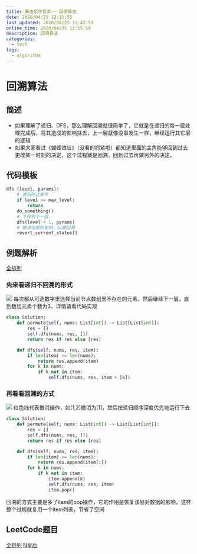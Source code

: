 ```yaml
---
title: 算法现学现卖—— 回溯算法
date: 2020/04/25 12:15:55
last_updated: 2020/04/25 11:42:53
online_time: 2020/04/25 12:15:59
description: 回溯算法
categories:
  - tech
tags:
  - algorithm
---
```


# 回溯算法
## 简述
* 如果理解了递归、DFS，那么理解回溯就很简单了，它就是在递归的每一层处理完成后，将其造成的影响抹去，上一层就像没事发生一样，继续运行其它层的逻辑
* 如果大家看过《蝴蝶效应》（没看的抓紧啦）都知道里面的主角能够回到过去更改某一时刻的决定，这个过程就是回溯，回到过去再做另外的决定。

## 代码模板
```python
dfs (level, params):
    # 递归终止条件
    if level >= max_level:
        return
    do_something()
    # 下探到下一层
    dfs(level + 1, params)
	# 撤消当前的影响，以便回溯
	revert_current_status()
```

## 例题解析
[全排列](https://leetcode-cn.com/problems/permutations/)

### 先来看递归不回溯的形式

![](https://img.yangrunwei.com/article-img/20200425/76d17bee-188e-4fde-9692-8237bf4f6654--123.jpg)
每次都从可选数字里选择当前节点数组里不存在的元素，然后继续下一层，直到数组元素个数为3，详情请看代码实现
```python
class Solution:
    def permute(self, nums: List[int]) -> List[List[int]]:
        res = []
        self.dfs(nums, res, [])
        return res if res else [res]

    def dfs(self, nums, res, item):
        if len(item) >= len(nums):
            return res.append(item)
        for k in nums:
            if k not in item:
                self.dfs(nums, res, item + [k])
```

### 再看看回溯的方式
![](https://img.yangrunwei.com/article-img/20200425/8db5e4f4-4d81-482d-8ac9-9aa25aa4855c--aaa.jpg)
红色线代表撤消操作，如[1,2]撤消为[1]，然后按递归顺序深度优先地运行下去
```python
class Solution:
    def permute(self, nums: List[int]) -> List[List[int]]:
        res = []
        self.dfs(nums, res, [])
        return res if res else [res]

    def dfs(self, nums, res, item):
        if len(item) >= len(nums):
            return res.append(item[:])
        for k in nums:
            if k not in item:
                item.append(k)
                self.dfs(nums, res, item)
                item.pop()
```

回溯的方式主要是多了item的pop操作，它的作用是恢复该层对数据的影响，这样整个过程就复用一个item列表，节省了空间

## LeetCode题目
[全排列](https://leetcode-cn.com/problems/permutations/)
[N皇后](https://leetcode-cn.com/problems/n-queens/)

